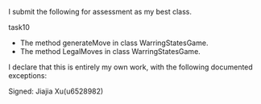 I submit the following for assessment as my best class.

task10
* The method generateMove in class WarringStatesGame.
* The method LegalMoves in class WarringStatesGame.

I declare that this is entirely my own work, with the following documented exceptions:


Signed: Jiajia Xu(u6528982)

